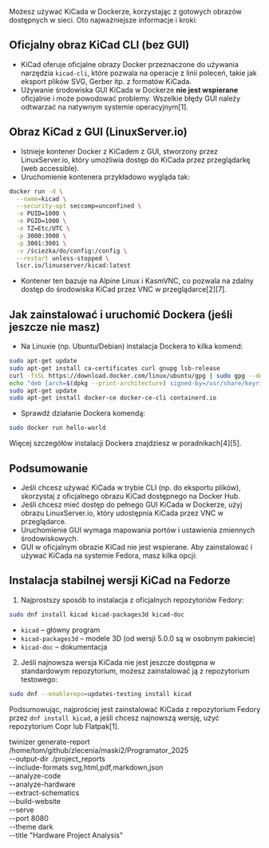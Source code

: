 Możesz używać KiCada w Dockerze, korzystając z gotowych obrazów dostępnych w sieci. Oto najważniejsze informacje i kroki:

## Oficjalny obraz KiCad CLI (bez GUI)

- KiCad oferuje oficjalne obrazy Docker przeznaczone do używania narzędzia `kicad-cli`, które pozwala na operacje z linii poleceń, takie jak eksport plików SVG, Gerber itp. z formatów KiCada.
- Używanie środowiska GUI KiCada w Dockerze **nie jest wspierane** oficjalnie i może powodować problemy. Wszelkie błędy GUI należy odtwarzać na natywnym systemie operacyjnym[1].

## Obraz KiCad z GUI (LinuxServer.io)

- Istnieje kontener Docker z KiCadem z GUI, stworzony przez LinuxServer.io, który umożliwia dostęp do KiCada przez przeglądarkę (web accessible).
- Uruchomienie kontenera przykładowo wygląda tak:

```bash
docker run -d \
  --name=kicad \
  --security-opt seccomp=unconfined \
  -e PUID=1000 \
  -e PGID=1000 \
  -e TZ=Etc/UTC \
  -p 3000:3000 \
  -p 3001:3001 \
  -v /ścieżka/do/config:/config \
  --restart unless-stopped \
  lscr.io/linuxserver/kicad:latest
```

- Kontener ten bazuje na Alpine Linux i KasmVNC, co pozwala na zdalny dostęp do środowiska KiCad przez VNC w przeglądarce[2][7].

## Jak zainstalować i uruchomić Dockera (jeśli jeszcze nie masz)

- Na Linuxie (np. Ubuntu/Debian) instalacja Dockera to kilka komend:

```bash
sudo apt-get update
sudo apt-get install ca-certificates curl gnupg lsb-release
curl -fsSL https://download.docker.com/linux/ubuntu/gpg | sudo gpg --dearmor -o /usr/share/keyrings/docker-archive-keyring.gpg
echo "deb [arch=$(dpkg --print-architecture) signed-by=/usr/share/keyrings/docker-archive-keyring.gpg] https://download.docker.com/linux/ubuntu $(lsb_release -cs) stable" | sudo tee /etc/apt/sources.list.d/docker.list > /dev/null
sudo apt-get update
sudo apt-get install docker-ce docker-ce-cli containerd.io
```

- Sprawdź działanie Dockera komendą:

```bash
sudo docker run hello-world
```

Więcej szczegółów instalacji Dockera znajdziesz w poradnikach[4][5].

## Podsumowanie

- Jeśli chcesz używać KiCada w trybie CLI (np. do eksportu plików), skorzystaj z oficjalnego obrazu KiCad dostępnego na Docker Hub.
- Jeśli chcesz mieć dostęp do pełnego GUI KiCada w Dockerze, użyj obrazu LinuxServer.io, który udostępnia KiCada przez VNC w przeglądarce.
- Uruchomienie GUI wymaga mapowania portów i ustawienia zmiennych środowiskowych.
- GUI w oficjalnym obrazie KiCad nie jest wspierane.
Aby zainstalować i używać KiCada na systemie Fedora, masz kilka opcji:

## Instalacja stabilnej wersji KiCad na Fedorze

1. Najprostszy sposób to instalacja z oficjalnych repozytoriów Fedory:
```bash
sudo dnf install kicad kicad-packages3d kicad-doc
```
- `kicad` – główny program
- `kicad-packages3d` – modele 3D (od wersji 5.0.0 są w osobnym pakiecie)
- `kicad-doc` – dokumentacja

2. Jeśli najnowsza wersja KiCada nie jest jeszcze dostępna w standardowym repozytorium, możesz zainstalować ją z repozytorium testowego:
```bash
sudo dnf --enablerepo=updates-testing install kicad
```

Podsumowując, najprościej jest zainstalować KiCada z repozytorium Fedory przez `dnf install kicad`, a jeśli chcesz najnowszą wersję, użyć repozytorium Copr lub Flatpak[1].



twinizer generate-report /home/tom/github/zlecenia/maski2/Programator_2025 \
  --output-dir ./project_reports \
  --include-formats svg,html,pdf,markdown,json \
  --analyze-code \
  --analyze-hardware \
  --extract-schematics \
  --build-website \
  --serve \
  --port 8080 \
  --theme dark \
  --title "Hardware Project Analysis" 